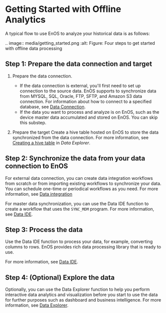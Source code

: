 # Getting Started with Offline Analytics
<!--
The short description should be a single, concise paragraph that contains one or two sentences and no more than 50 words.
Briefly mention what the user's learning goal is and include the following SEO keywords in the title short description: EnOS, ServiceName, tutorial.
-->

A typical flow to use EnOS to analyze your historical data is as follows:

.. image:: media/getting_started.png
   :alt: Figure: Four steps to get started with offline data processing


## Step 1: Prepare the data connection and target  

1. Prepare the data connection.

   - If the data connection is external, you'll first need to set up connection to the source data. EnOS supports to synchronize data from MYSQL, SQL, Oracle, FTP, SFTP, and Amazon S3 data connection. For information about how to connect to a specified database, see [Data Connection](data_source/datasource_overview).
   - If the data you want to process and analyze is on EnOS, such as the device master data accumulated and stored on EnOS. You can skip this substep.

2. Prepare the target Create a hive table hosted on EnOS to store the data synchronized from the data connection. For more information, see [Creating a hive table](data-explorer/creating_hivetable) in *Data Explorer*.

## Step 2: Synchronize the data from your data connection to EnOS

For external data connection, you can create data integration workflows from scratch or from importing existing workflows to synchronize your data. You can schedule one-time or periodical workflows as you need. For more information, see [Data integration](data_integration/index)

For master data synchronization, you can use the Data IDE function to create a workflow that uses the `SYNC_MDM` program. For more information, see [Data IDE](data_ide/dataide_overview).

## Step 3: Process the data

Use the Data IDE function to process your data, for example, converting columns to rows. EnOS provides rich data processing library that is ready to use.

For more information, see [Data IDE](data_ide/dataide_overview).

## Step 4: (Optional) Explore the data

Optionally, you can use the Data Explorer function to help you perform interactive data analytics and visualization before you start to use the data for further purposes such as dashboard and business intelligence. For more information, see [Data Explorer](data-explorer/dataexplorer_overview).
